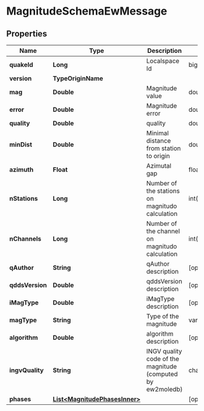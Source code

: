 

# MagnitudeSchemaEwMessage


## Properties

| Name | Type | Description | Notes |
|------------ | ------------- | ------------- | -------------|
|**quakeId** | **Long** | Localspace Id | bigint(19) |  |
|**version** | **TypeOriginName** |  |  |
|**mag** | **Double** | Magnitude value | double |  |
|**error** | **Double** | Magnitude error | double |  [optional] |
|**quality** | **Double** | quality | double |  [optional] |
|**minDist** | **Double** | Minimal distance from station to origin | double |  [optional] |
|**azimuth** | **Float** | Azimutal gap | float4 |  [optional] |
|**nStations** | **Long** | Number of the stations on magnitudo calculation | int(11) |  [optional] |
|**nChannels** | **Long** | Number of the channel on magnitudo calculation | int(11) |  [optional] |
|**qAuthor** | **String** | qAuthor description |  [optional] |
|**qddsVersion** | **Double** | qddsVersion description |  [optional] |
|**iMagType** | **Double** | iMagType description |  [optional] |
|**magType** | **String** | Type of the magnitude | varchar(255) |  [optional] |
|**algorithm** | **Double** | algorithm description |  [optional] |
|**ingvQuality** | **String** | INGV quality code of the magnitude (computed by ew2moledb) | char(2) |  [optional] |
|**phases** | [**List&lt;MagnitudePhasesInner&gt;**](MagnitudePhasesInner.md) |  |  [optional] |



